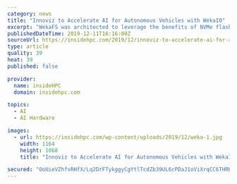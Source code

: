 ```yaml
---
category: news
title: "Innoviz to Accelerate AI for Autonomous Vehicles with WekaIO"
excerpt: "WekaFS was architected to leverage the benefits of NVMe flash technology, delivering high-performance, high-bandwidth, and low-latency storage infrastructure to meet the demands of today’s GPU-enabled AI and HPC workloads in the data center and in the cloud."
publishedDateTime: 2019-12-11T16:16:00Z
sourceUrl: https://insidehpc.com/2019/12/innoviz-to-accelerate-ai-for-autonomous-vehicles-with-wekaio/
type: article
quality: 39
heat: 39
published: false

provider:
  name: insideHPC
  domain: insidehpc.com

topics:
  - AI
  - AI Hardware

images:
  - url: https://insidehpc.com/wp-content/uploads/2019/12/weka-1.jpg
    width: 1164
    height: 1068
    title: "Innoviz to Accelerate AI for Autonomous Vehicles with WekaIO"

secured: "OoUieVZhfvRHfX/Lq2DrFTykggyCgYtlTcdZb39UL6cPDaJ1oViXrqCC6THRK3rFnPokx0fLY1sHrS6v85tr7/hjYtnptTI3OT1BxFHX5+Mra03W5726uWUJoaAFWuvGBs6yxqCrJnBbabbJqtgT8jmX4dSLlxun0RBM0PFZhKHQZ5+yodKAEaNLS8ptRMWUyf+38k7eKX2G7R+pRV8wk7xjlXIm0xEMThsyoNsG4uqP8OcbTiaTjB+3YRvxQoVAuXiMOBli/GNwZg9tnYqqSg==;yu2jtAcjCAWxb970+qGtaw=="
---
```


